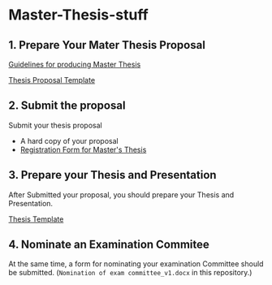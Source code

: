 # Master-Thesis-stuff


## 1. Prepare Your Mater Thesis Proposal
[Guidelines for producing Master Thesis](https://www.fst.um.edu.mo/academics/current-students/graduate-students/guidelines-for-producing-master-thesis/)

[Thesis Proposal Template](https://www.overleaf.com/read/fchmkpnfkpgc)

## 2. Submit the proposal
Submit your thesis proposal
- A hard copy of your proposal
- [Registration Form for Master's Thesis](https://grs.um.edu.mo/wp-content/uploads/GRS-Form-009.pdf)

## 3. Prepare your Thesis and Presentation

After Submitted your proposal, you should prepare your Thesis and Presentation. 

[Thesis Template](https://www.overleaf.com/latex/templates/um-fst-msc-thesis-latex-tmpl/nzmptkjbmyby)

## 4. Nominate an Examination Commitee

At the same time, a form for nominating your examination Committee should be submitted. (`Nomination of exam committee_v1.docx` in this repository.)


